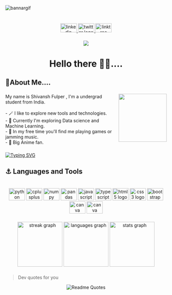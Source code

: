 ![bannargif](https://github.com/Pin4sf/Pin4sf/assets/83578233/62ef4717-5e4d-4c99-99ed-42ee4acbaebf)

###

<br clear="both">

<div align="center">
  <a href="https://www.linkedin.com/in/shivansh-fulper-463968223/" target="_blank">
    <img src="https://raw.githubusercontent.com/maurodesouza/profile-readme-generator/master/src/assets/icons/social/linkedin/default.svg" width="51" height="28" alt="linkedin logo"  />
  </a>
  <a href="https://twitter.com/FulperShivansh" target="_blank">
    <img src="https://raw.githubusercontent.com/maurodesouza/profile-readme-generator/master/src/assets/icons/social/twitter/default.svg" width="51" height="28" alt="twitter logo"  />
  </a>
  <a href="https://heylink.me/ShivanshFulper/" target="_blank">
    <img src="https://raw.githubusercontent.com/maurodesouza/profile-readme-generator/master/src/assets/icons/social/linktree/default.svg" width="51" height="28" alt="linktree logo"  />
  </a>
</div>

###

<div align="center">
  <img src="https://visitor-badge.laobi.icu/badge?page_id=Pin4sf.Pin4sf&right_color=crimson&left_text=visitors"  />
</div>

###

<h1 align="center">Hello there 👋🏽....</h1>

###

<h2 align="left">👾About Me....</h2>

###
<img align="right" height="150" src="https://i.pinimg.com/originals/54/e3/7d/54e37d8074ebcde1d96c77d7b2a7f310.gif"/>
<p align="left">My name is Shivansh Fulper , I'm a undergrad student from India.<br><br>- 🪄 I like to explore new tools and technologies.<br>- 🌟 Currently I'm exploring Data science and Machine Learning.<br>- 🔮 In my free time you'll find me playing games or jamming music.<br>- 🎥 Big Anime fan.</p>

###

[![Typing SVG](https://readme-typing-svg.herokuapp.com?font=Ubuntu+Mono&weight=500&size=24&duration=4000&pause=500&color=8132F7&background=FF45ED00&center=true&vCenter=true&width=500&lines=%F0%9F%92%BBFrontend+Developer...;%F0%9F%93%8A+Exploring+Data+Science+and+ML...;%F0%9F%A4%96+Prompt+Engineering...;%F0%9F%80%84Novice+Designer)](https://git.io/typing-svg)

###

<h2 align="left">⚓ Languages and Tools</h2>

###

<br clear="both">

<div align="center">
  <img src="https://cdn.jsdelivr.net/gh/devicons/devicon/icons/python/python-original.svg" height="38" width="50" alt="python logo"  />
  <img src="https://cdn.jsdelivr.net/gh/devicons/devicon/icons/cplusplus/cplusplus-original.svg" height="38" width="50" alt="cplusplus logo"  />
  <img src="https://cdn.jsdelivr.net/gh/devicons/devicon/icons/numpy/numpy-original.svg" height="38" width="50" alt="numpy logo"  />
  <img src="https://cdn.jsdelivr.net/gh/devicons/devicon/icons/pandas/pandas-original.svg" height="38" width="50" alt="pandas logo"  />
  <img src="https://cdn.jsdelivr.net/gh/devicons/devicon/icons/javascript/javascript-original.svg" height="38" width="50" alt="javascript logo"  />
  <img src="https://cdn.jsdelivr.net/gh/devicons/devicon/icons/typescript/typescript-original.svg" height="38" width="50" alt="typescript logo"  />
  <img src="https://cdn.jsdelivr.net/gh/devicons/devicon/icons/html5/html5-original.svg" height="38" width="50" alt="html5 logo"  />
  <img src="https://cdn.jsdelivr.net/gh/devicons/devicon/icons/css3/css3-original.svg" height="38" width="50" alt="css3 logo"  />
  <img src="https://cdn.jsdelivr.net/gh/devicons/devicon/icons/bootstrap/bootstrap-original.svg" height="38" width="50" alt="bootstrap logo"  />
  <img src="https://cdn.jsdelivr.net/gh/devicons/devicon/icons/canva/canva-original.svg" height="38" width="50" alt="canva logo"  />
  <img src="https://cdn.jsdelivr.net/gh/devicons/devicon/icons/blender/blender-original.svg" height="38" width="50" alt="canva logo"  />
  
</div>

###

<div align="center">
  
  <img src="https://streak-stats.demolab.com?user=Pin4sf&locale=en&mode=daily&theme=synthwave&hide_border=true&border_radius=5&order=3" height="140" alt="streak graph"  />
   <img src="https://github-readme-stats.vercel.app/api/top-langs?username=Pin4sf&locale=en&hide_title=false&langs_count=5&theme=synthwave&hide_border=true&card_width=320&order=2" height="140" alt="languages graph"  />
  <img src="https://github-readme-stats.vercel.app/api?username=Pin4sf&hide_title=false&hide_rank=false&show_icons=true&include_all_commits=true&count_private=true&disable_animations=false&theme=synthwave&locale=en&hide_border=true&order=1" height="140" alt="stats graph"  />
</div>

###

>Dev quotes for you                                    
<div align="center">
  
![Readme Quotes](https://quotes-github-readme.vercel.app/api?type=horizontal&theme=radical)
</div>

###  
